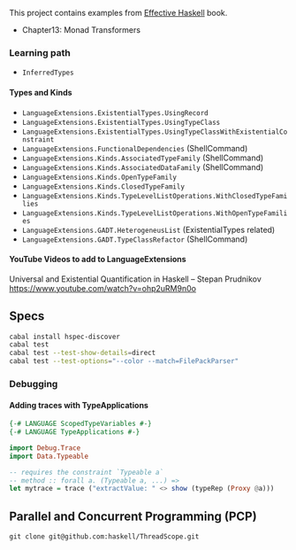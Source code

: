 This project contains examples from [Effective Haskell][1] book.

- Chapter13: Monad Transformers

[1]: https://www.pragprog.com/titles/rshaskell/effective-haskell/

### Learning path

- `InferredTypes`

#### Types and Kinds
- `LanguageExtensions.ExistentialTypes.UsingRecord`
- `LanguageExtensions.ExistentialTypes.UsingTypeClass`
- `LanguageExtensions.ExistentialTypes.UsingTypeClassWithExistentialConstraint`
- `LanguageExtensions.FunctionalDependencies` (ShellCommand)
- `LanguageExtensions.Kinds.AssociatedTypeFamily` (ShellCommand)
- `LanguageExtensions.Kinds.AssociatedDataFamily` (ShellCommand)
- `LanguageExtensions.Kinds.OpenTypeFamily`
- `LanguageExtensions.Kinds.ClosedTypeFamily`
- `LanguageExtensions.Kinds.TypeLevelListOperations.WithClosedTypeFamilies`
- `LanguageExtensions.Kinds.TypeLevelListOperations.WithOpenTypeFamilies`
- `LanguageExtensions.GADT.HeterogeneusList` (ExistentialTypes related)
- `LanguageExtensions.GADT.TypeClassRefactor` (ShellCommand)


#### YouTube Videos to add to LanguageExtensions

Universal and Existential Quantification in Haskell – Stepan Prudnikov
https://www.youtube.com/watch?v=ohp2uRM9n0o

## Specs

```bash
cabal install hspec-discover
cabal test
cabal test --test-show-details=direct
cabal test --test-options="--color --match=FilePackParser"
```

### Debugging

#### Adding traces with TypeApplications

```haskell
{-# LANGUAGE ScopedTypeVariables #-}
{-# LANGUAGE TypeApplications #-}

import Debug.Trace
import Data.Typeable

-- requires the constraint `Typeable a`
-- method :: forall a. (Typeable a, ...) =>
let mytrace = trace ("extractValue: " <> show (typeRep (Proxy @a)))
```

## Parallel and Concurrent Programming (PCP)

```
git clone git@github.com:haskell/ThreadScope.git
```
